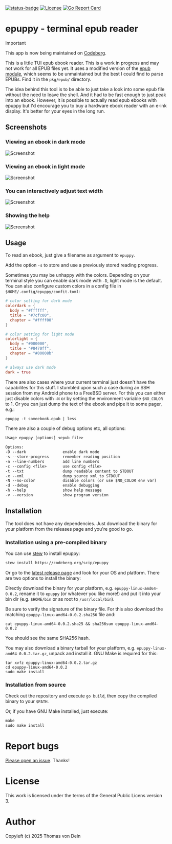 [![status-badge](https://ci.codeberg.org/api/badges/15473/status.svg?branch=main)](https://ci.codeberg.org/repos/15473)
[![License](https://img.shields.io/badge/license-GPL-blue.svg)](https://codeberg.org/scip/epuppy/raw/branch/master/LICENSE)
[![Go Report Card](https://goreportcard.com/badge/codeberg.org/scip/epuppy)](https://goreportcard.com/report/codeberg.org/scip/epuppy)

# epuppy - terminal epub reader

> [!IMPORTANT]
> This app is now being maintained on [Codeberg](https://codeberg.org/scip/epuppy/).

This is a little TUI epub ebook reader. This is a work in progress and
may not work for all EPUB files yet. It uses a modified version of the
[epub module](https://github.com/kapmahc/epub/), which seems to be
unmaintained but the best I could find to parse EPUBs. Find it in the
`pkg/epub/` directory.

The idea behind this tool is to be able to just take a look into some
epub file without the need to leave the shell. And it had to be fast
enough to just peak into an ebook. However, it is possible to actually
read epub ebooks with epuppy but I'd encourage you to buy a hardware
ebook reader with an e-ink display. It's better for your eyes in the
long run.

## Screenshots

### Viewing an ebook in dark mode

![Screenshot](https://codeberg.org/scip/epuppy/raw/branch/main/.codeberg/assets/darkmode.png)

### Viewing an ebook in light mode

![Screenshot](https://codeberg.org/scip/epuppy/raw/branch/main/.codeberg/assets/light.png)

### You can interactively adjust text width

![Screenshot](https://codeberg.org/scip/epuppy/raw/branch/main/.codeberg/assets/margin.png)

### Showing the help

![Screenshot](https://codeberg.org/scip/epuppy/raw/branch/main/.codeberg/assets/help.png)

## Usage

To read an ebook, just give a filename as argument to `epuppy`.

Add  the option  `-s` to  store and  use a  previously stored  reading
progress.

Sometimes you may be unhappy with the colors. Depending on your
terminal style you can enable dark mode with `-D`, light mode is the
default. You can also configure custom colors in a config file in
`$HOME/.config/epuppy/confit.toml`:

```toml
# color setting for dark mode
colordark = {
  body = "#ffffff",
  title = "#7cfc00",
  chapter = "#ffff00"
}

# color setting for light mode
colorlight = {
  body = "#000000",
  title = "#8470ff",
  chapter = "#00008b"
}

# always use dark mode
dark = true
```

There are also cases where your current terminal just doesn't have the
capabilites for this stuff. I stumbled upon such a case during an SSH
session from my Android phone to a FreeBSD server. For this you can
either just disable colors with `-N` or by setting the environment
variable `$NO_COLOR` to 1. Or you can just dump the text of the ebook
and pipe it to some pager, e.g.:

```default
epuppy -t someebook.epub | less
```

There are also a couple of debug options etc, all options:

```default
Usage epuppy [options] <epub file>

Options:
-D --dark                enable dark mode
-s --store-progress      remember reading position
-n --line-numbers        add line numbers
-c --config <file>       use config <file>
-t --txt                 dump readable content to STDOUT
-x --xml                 dump source xml to STDOUT
-N --no-color            disable colors (or use $NO_COLOR env var)
-d --debug               enable debugging
-h --help                show help message
-v --version             show program version
```

## Installation

The tool does not have any dependencies.  Just download the binary for
your platform from the releases page and you're good to go.

### Installation using a pre-compiled binary

You can use [stew](https://github.com/marwanhawari/stew) to install epuppy:
```default
stew install https://codeberg.org/scip/epuppy
```

Or go to the [latest release page](https://codeberg.org/scip/epuppy/releases/latest)
and look for your OS and platform. There are two options to install the binary:

Directly     download     the     binary    for     your     platform,
e.g. `epuppy-linux-amd64-0.0.2`, rename it to `epuppy` (or whatever
you like more!)  and put it into  your bin dir (e.g. `$HOME/bin` or as
root to `/usr/local/bin`).

Be sure  to verify  the signature  of the binary  file. For  this also
download the matching `epuppy-linux-amd64-0.0.2.sha256` file and:

```shell
cat epuppy-linux-amd64-0.0.2.sha25 && sha256sum epuppy-linux-amd64-0.0.2
```
You should see the same SHA256 hash.

You  may  also download  a  binary  tarball  for your  platform,  e.g.
`epuppy-linux-amd64-0.0.2.tar.gz`,  unpack and  install it.  GNU Make  is
required for this:
   
```shell
tar xvfz epuppy-linux-amd64-0.0.2.tar.gz
cd epuppy-linux-amd64-0.0.2
sudo make install
```

### Installation from source

Check out the repository and execute `go build`, then copy the
compiled binary to your `$PATH`.

Or, if you have GNU Make installed, just execute:

```default
make
sudo make install
```

# Report bugs

[Please open an issue](https://codeberg.org/scip/epuppy/issues). Thanks!

# License

This work is licensed under the terms of the General Public Licens
version 3.

# Author

Copyleft (c) 2025 Thomas von Dein
